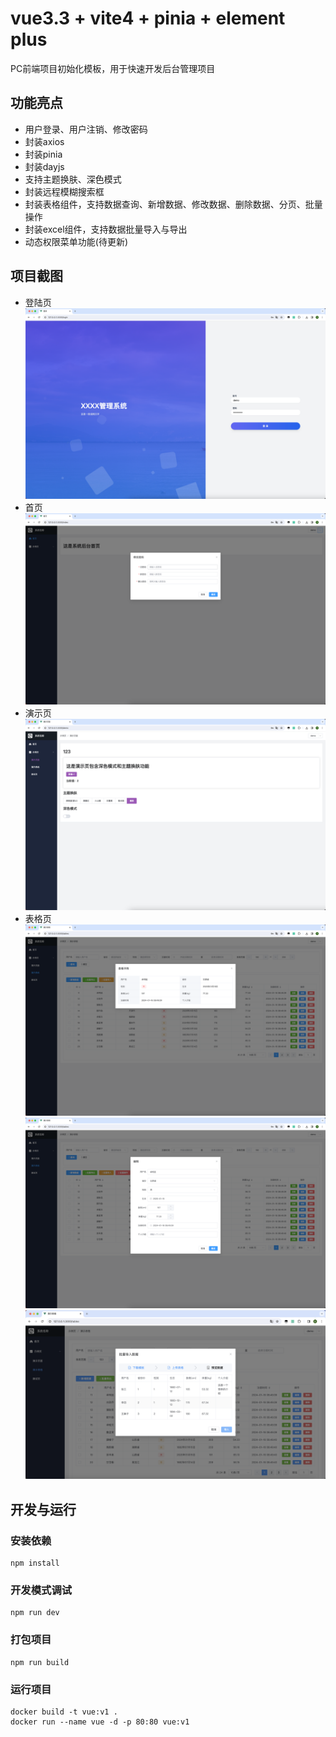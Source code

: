 # vue3.3 + vite4 + pinia + element plus
PC前端项目初始化模板，用于快速开发后台管理项目

## 功能亮点

* 用户登录、用户注销、修改密码
* 封装axios
* 封装pinia
* 封装dayjs
* 支持主题换肤、深色模式
* 封装远程模糊搜索框
* 封装表格组件，支持数据查询、新增数据、修改数据、删除数据、分页、批量操作
* 封装excel组件，支持数据批量导入与导出
* 动态权限菜单功能(待更新)

## 项目截图

* 登陆页
  ![本地路径](./screenshot/Snipaste_2024-01-16_10-15-58.png)
* 首页
  ![本地路径](./screenshot/Snipaste_2024-01-16_10-16-12.png)
* 演示页
  ![本地路径](./screenshot/Snipaste_2024-01-16_10-16-30.png)
* 表格页
  ![本地路径](./screenshot/Snipaste_2024-01-16_10-16-57.png)
  ![本地路径](./screenshot/Snipaste_2024-01-16_10-17-18.png)
  ![本地路径](./screenshot/Snipaste_2024-02-22_16-48-29.png)
## 开发与运行

### 安装依赖
```
npm install
```

### 开发模式调试
```
npm run dev
```

### 打包项目
```
npm run build
```

### 运行项目
```
docker build -t vue:v1 .
docker run --name vue -d -p 80:80 vue:v1
```
